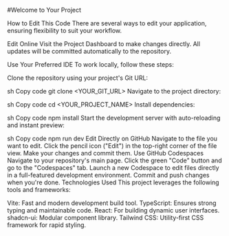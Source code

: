 #Welcome to Your Project

How to Edit This Code
There are several ways to edit your application, ensuring flexibility to suit your workflow.

Edit Online
Visit the Project Dashboard to make changes directly. All updates will be committed automatically to the repository.

Use Your Preferred IDE
To work locally, follow these steps:

Clone the repository using your project's Git URL:

sh
Copy code
git clone <YOUR_GIT_URL>
Navigate to the project directory:

sh
Copy code
cd <YOUR_PROJECT_NAME>
Install dependencies:

sh
Copy code
npm install
Start the development server with auto-reloading and instant preview:

sh
Copy code
npm run dev
Edit Directly on GitHub
Navigate to the file you want to edit.
Click the pencil icon ("Edit") in the top-right corner of the file view.
Make your changes and commit them.
Use GitHub Codespaces
Navigate to your repository's main page.
Click the green "Code" button and go to the "Codespaces" tab.
Launch a new Codespace to edit files directly in a full-featured development environment.
Commit and push changes when you're done.
Technologies Used
This project leverages the following tools and frameworks:

Vite: Fast and modern development build tool.
TypeScript: Ensures strong typing and maintainable code.
React: For building dynamic user interfaces.
shadcn-ui: Modular component library.
Tailwind CSS: Utility-first CSS framework for rapid styling.
